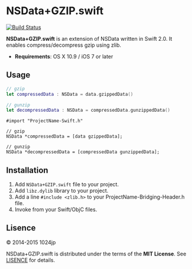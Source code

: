 
NSData+GZIP.swift
========================

[![Build Status](http://img.shields.io/travis/1024jp/NSData-GZIP/master.svg?style=flat)](https://travis-ci.org/1024jp/NSData-GZIP)

__NSData+GZIP.swift__ is an extension of NSData written in Swift 2.0. It enables compress/decompress gzip using zlib.

- __Requirements__: OS X 10.9 / iOS 7 or later


## Usage

```swift
// gzip
let compressedData : NSData = data.gzippedData()

// gunzip
let decompressedData : NSData = compressedData.gunzippedData()
```

```objc
#import "ProjectName-Swift.h"

// gzip
NSData *compressedData = [data gzippedData];

// gunzip
NSData *decompressedData = [compressedData gunzippedData];
```


## Installation

1. Add `NSData+GZIP.swift` file to your project.
2. Add `libz.dylib` library to your project.
3. Add a line `#include <zlib.h>` to your ProjectName-Bridging-Header.h file.
4. Invoke from your Swift/ObjC files.


## Lisence

© 2014-2015 1024jp

NSData+GZIP.swift is distributed under the terms of the __MIT License__. See [LISENCE](LISENCE) for details.